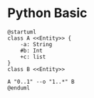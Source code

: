 # Python Basic

```uml
@startuml
class A <<Entity>> {
    -a: String
    #b: Int
    +c: list
}
class B <<Entity>>

A "0..1" --o "1..*" B
@enduml
```